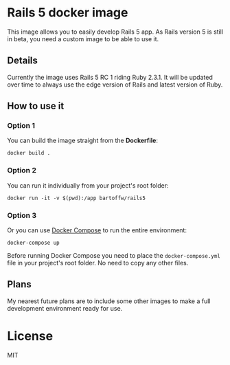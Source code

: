 # Rails 5 docker image

This image allows you to easily develop Rails 5 app.
As Rails version 5 is still in beta, you need a custom image
to be able to use it.


## Details

Currently the image uses Rails 5 RC 1 riding Ruby 2.3.1. It will be
updated over time to always use the edge version of Rails and latest
version of Ruby.


## How to use it

### Option 1
You can build the image straight from the **Dockerfile**:
```
docker build .
```

### Option 2
You can run it individually from your project's root folder:
```
docker run -it -v $(pwd):/app bartoffw/rails5
```

### Option 3
Or you can use [Docker Compose](https://docs.docker.com/compose/overview/) to run the entire environment:
```
docker-compose up
```
Before running Docker Compose you need to place the `docker-compose.yml` file
in your project's root folder. No need to copy any other files.


## Plans

My nearest future plans are to include some other images to make a full
development environment ready for use.


# License

MIT

